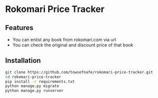 # Rokomari Price Tracker

## Features

- You can enlist any book from rokomari.com via url
- You can check the original and discount price of that book

## Installation

```sh
git clone https://github.com/towsefnafe/rokomari-price-tracker.git
cd rokomari-price-tracker
pip install -r requirements.txt
python manage.py migrate
python manage.py runserver
```
